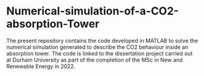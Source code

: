 # Numerical-simulation-of-a-CO2-absorption-Tower
The present repository contains the code developed in MATLAB to solve the numerical simulation generated to describe the CO2 behaviour inside an absorption tower. The code is linked to the dissertation project carried out at Durham University as part of the completion of the MSc in New and Renewable Energy in 2022. 
